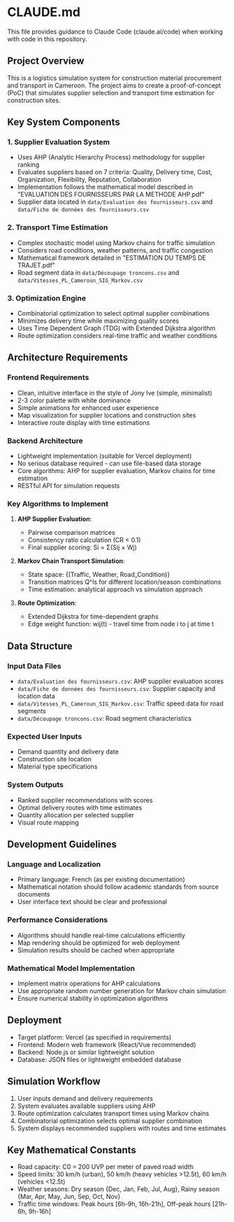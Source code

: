 # CLAUDE.md

This file provides guidance to Claude Code (claude.ai/code) when working with code in this repository.

## Project Overview

This is a logistics simulation system for construction material procurement and transport in Cameroon. The project aims to create a proof-of-concept (PoC) that simulates supplier selection and transport time estimation for construction sites.

## Key System Components

### 1. Supplier Evaluation System
- Uses AHP (Analytic Hierarchy Process) methodology for supplier ranking
- Evaluates suppliers based on 7 criteria: Quality, Delivery time, Cost, Organization, Flexibility, Reputation, Collaboration
- Implementation follows the mathematical model described in "EVALUATION DES FOURNISSEURS PAR LA METHODE AHP.pdf"
- Supplier data located in `data/Evaluation des fournisseurs.csv` and `data/Fiche de données des fournisseurs.csv`

### 2. Transport Time Estimation
- Complex stochastic model using Markov chains for traffic simulation
- Considers road conditions, weather patterns, and traffic congestion
- Mathematical framework detailed in "ESTIMATION DU TEMPS DE TRAJET.pdf"
- Road segment data in `data/Découpage troncons.csv` and `data/Vitesses_PL_Cameroun_SIG_Markov.csv`

### 3. Optimization Engine
- Combinatorial optimization to select optimal supplier combinations
- Minimizes delivery time while maximizing quality scores
- Uses Time Dependent Graph (TDG) with Extended Dijkstra algorithm
- Route optimization considers real-time traffic and weather conditions

## Architecture Requirements

### Frontend Requirements
- Clean, intuitive interface in the style of Jony Ive (simple, minimalist)
- 2-3 color palette with white dominance
- Simple animations for enhanced user experience
- Map visualization for supplier locations and construction sites
- Interactive route display with time estimations

### Backend Architecture
- Lightweight implementation (suitable for Vercel deployment)
- No serious database required - can use file-based data storage
- Core algorithms: AHP for supplier evaluation, Markov chains for time estimation
- RESTful API for simulation requests

### Key Algorithms to Implement

1. **AHP Supplier Evaluation**:
   - Pairwise comparison matrices
   - Consistency ratio calculation (CR < 0.1)
   - Final supplier scoring: Si = Σ(Sij × Wj)

2. **Markov Chain Transport Simulation**:
   - State space: {(Traffic, Weather, Road_Condition)}
   - Transition matrices Q^ls for different location/season combinations
   - Time estimation: analytical approach vs simulation approach

3. **Route Optimization**:
   - Extended Dijkstra for time-dependent graphs
   - Edge weight function: wij(t) - travel time from node i to j at time t

## Data Structure

### Input Data Files
- `data/Evaluation des fournisseurs.csv`: AHP supplier evaluation scores
- `data/Fiche de données des fournisseurs.csv`: Supplier capacity and location data
- `data/Vitesses_PL_Cameroun_SIG_Markov.csv`: Traffic speed data for road segments
- `data/Découpage troncons.csv`: Road segment characteristics

### Expected User Inputs
- Demand quantity and delivery date
- Construction site location
- Material type specifications

### System Outputs
- Ranked supplier recommendations with scores
- Optimal delivery routes with time estimates
- Quantity allocation per selected supplier
- Visual route mapping

## Development Guidelines

### Language and Localization
- Primary language: French (as per existing documentation)
- Mathematical notation should follow academic standards from source documents
- User interface text should be clear and professional

### Performance Considerations
- Algorithms should handle real-time calculations efficiently
- Map rendering should be optimized for web deployment
- Simulation results should be cached when appropriate

### Mathematical Model Implementation
- Implement matrix operations for AHP calculations
- Use appropriate random number generation for Markov chain simulation
- Ensure numerical stability in optimization algorithms

## Deployment
- Target platform: Vercel (as specified in requirements)
- Frontend: Modern web framework (React/Vue recommended)
- Backend: Node.js or similar lightweight solution
- Database: JSON files or lightweight embedded database

## Simulation Workflow
1. User inputs demand and delivery requirements
2. System evaluates available suppliers using AHP
3. Route optimization calculates transport times using Markov chains
4. Combinatorial optimization selects optimal supplier combination
5. System displays recommended suppliers with routes and time estimates

## Key Mathematical Constants
- Road capacity: C0 = 200 UVP per meter of paved road width
- Speed limits: 30 km/h (urban), 50 km/h (heavy vehicles >12.5t), 60 km/h (vehicles <12.5t)
- Weather seasons: Dry season {Dec, Jan, Feb, Jul, Aug}, Rainy season {Mar, Apr, May, Jun, Sep, Oct, Nov}
- Traffic time windows: Peak hours [6h-9h, 16h-21h], Off-peak hours [21h-6h, 9h-16h]